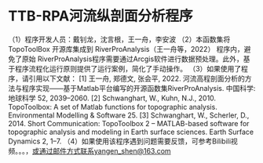 # TTB-RPA河流纵剖面分析程序
（1）程序开发人员：戴钊龙，沈言根，王一舟，李安波 
（2）本函数集将 TopoToolBox 开源库集成到 RiverProAnalysis（王一舟等，2022） 程序内，避免了原始 RiverProAnalysis程序需要通过Arcgis软件进行数据预处理。此外，基于程序流程化运行原则提供了运行案例，简化了手动操作。 
（3）如果使用了程序，请引用以下文献： 
[1] 王一舟, 郑德文, 张会平, 2022. 河流高程剖面分析的方法与程序实现——基于Matlab平台编写的开源函数集RiverProAnalysis. 中国科学:地球科学 52, 2039–2060. 
[2]  Schwanghart, W., Kuhn, N.J., 2010. TopoToolbox: A set of Matlab functions for topographic analysis. Environmental Modelling & Software 25. 
[3]  Schwanghart, W., Scherler, D., 2014. Short Communication: TopoToolbox 2 – MATLAB-based software for topographic analysis and modeling in Earth surface sciences. Earth Surface Dynamics 2, 1–7. 
（4）如果使用该程序遇到问题需要反馈，可参考Bilibili视频。。。，或通过邮件方式联系yangen_shen@163.com

